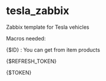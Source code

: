 # tesla_zabbix
Zabbix template for Tesla vehicles

Macros needed:

{$ID} : You can get from item products

{$REFRESH_TOKEN}

{$TOKEN}

